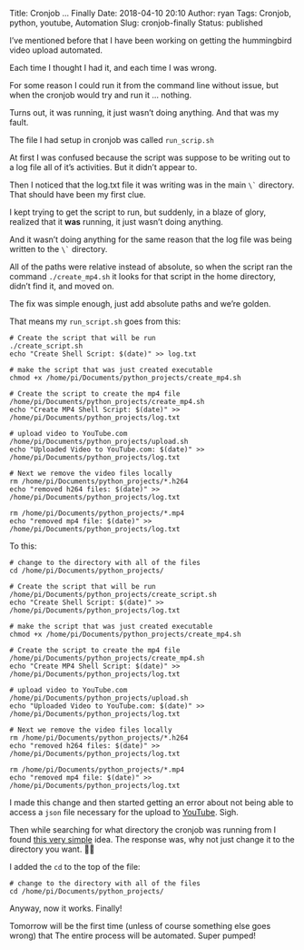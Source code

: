 Title: Cronjob ... Finally
Date: 2018-04-10 20:10
Author: ryan
Tags: Cronjob, python, youtube, Automation
Slug: cronjob-finally
Status: published

I’ve mentioned before that I have been working on getting the hummingbird video upload automated.

Each time I thought I had it, and each time I was wrong.

For some reason I could run it from the command line without issue, but when the cronjob would try and run it ... nothing.

Turns out, it was running, it just wasn’t doing anything. And that was my fault.

The file I had setup in cronjob was called `run_scrip.sh`

At first I was confused because the script was suppose to be writing out to a log file all of it’s activities. But it didn’t appear to.

Then I noticed that the log.txt file it was writing was in the main `` \` `` directory. That should have been my first clue.

I kept trying to get the script to run, but suddenly, in a blaze of glory, realized that it **was** running, it just wasn’t doing anything.

And it wasn’t doing anything for the same reason that the log file was being written to the `` \` `` directory.

All of the paths were relative instead of absolute, so when the script ran the command `./create_mp4.sh` it looks for that script in the home directory, didn’t find it, and moved on.

The fix was simple enough, just add absolute paths and we’re golden.

That means my `run_script.sh` goes from this:

    # Create the script that will be run
    ./create_script.sh
    echo "Create Shell Script: $(date)" >> log.txt

    # make the script that was just created executable
    chmod +x /home/pi/Documents/python_projects/create_mp4.sh

    # Create the script to create the mp4 file
    /home/pi/Documents/python_projects/create_mp4.sh
    echo "Create MP4 Shell Script: $(date)" >> /home/pi/Documents/python_projects/log.txt

    # upload video to YouTube.com
    /home/pi/Documents/python_projects/upload.sh
    echo "Uploaded Video to YouTube.com: $(date)" >> /home/pi/Documents/python_projects/log.txt

    # Next we remove the video files locally
    rm /home/pi/Documents/python_projects/*.h264
    echo "removed h264 files: $(date)" >> /home/pi/Documents/python_projects/log.txt

    rm /home/pi/Documents/python_projects/*.mp4
    echo "removed mp4 file: $(date)" >> /home/pi/Documents/python_projects/log.txt

To this:

    # change to the directory with all of the files
    cd /home/pi/Documents/python_projects/

    # Create the script that will be run
    /home/pi/Documents/python_projects/create_script.sh
    echo "Create Shell Script: $(date)" >> /home/pi/Documents/python_projects/log.txt

    # make the script that was just created executable
    chmod +x /home/pi/Documents/python_projects/create_mp4.sh

    # Create the script to create the mp4 file
    /home/pi/Documents/python_projects/create_mp4.sh
    echo "Create MP4 Shell Script: $(date)" >> /home/pi/Documents/python_projects/log.txt

    # upload video to YouTube.com
    /home/pi/Documents/python_projects/upload.sh
    echo "Uploaded Video to YouTube.com: $(date)" >> /home/pi/Documents/python_projects/log.txt

    # Next we remove the video files locally
    rm /home/pi/Documents/python_projects/*.h264
    echo "removed h264 files: $(date)" >> /home/pi/Documents/python_projects/log.txt

    rm /home/pi/Documents/python_projects/*.mp4
    echo "removed mp4 file: $(date)" >> /home/pi/Documents/python_projects/log.txt

I made this change and then started getting an error about not being able to access a `json` file necessary for the upload to [YouTube](https://www.youtube.com). Sigh.

Then while searching for what directory the cronjob was running from I found [this very simple](https://unix.stackexchange.com/questions/38951/what-is-the-working-directory-when-cron-executes-a-job) idea. The response was, why not just change it to the directory you want. 🤦‍♂️  

I added the `cd` to the top of the file:

    # change to the directory with all of the files
    cd /home/pi/Documents/python_projects/

Anyway, now it works. Finally!

Tomorrow will be the first time (unless of course something else goes wrong) that The entire process will be automated. Super pumped!
